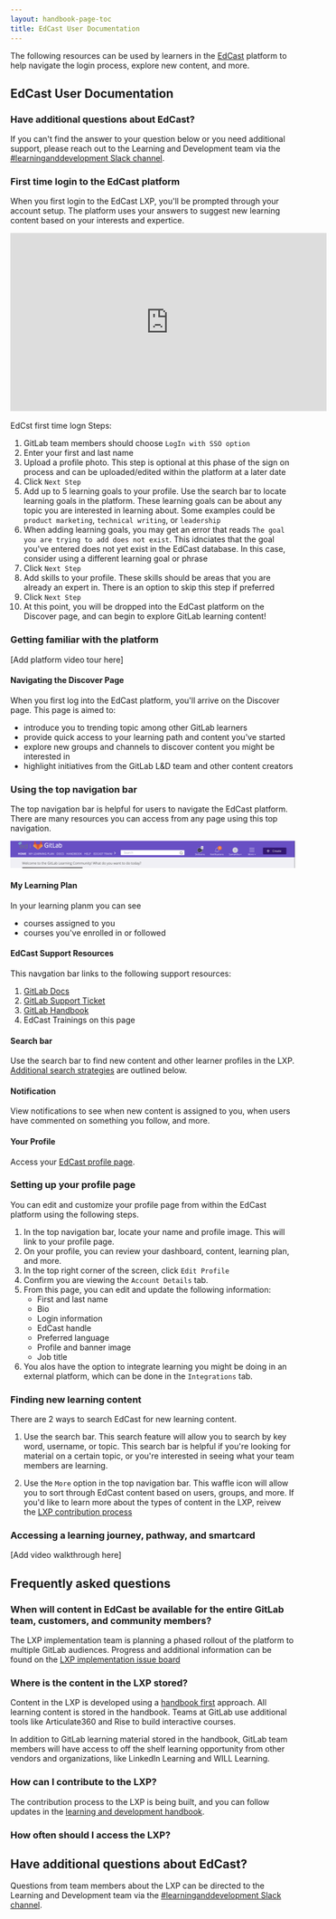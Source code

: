 ```yaml
---
layout: handbook-page-toc
title: EdCast User Documentation
---
```


The following resources can be used by learners in the [EdCast](https://about.gitlab.com/handbook/people-group/learning-and-development/gitlab-groundworks/) platform to help navigate the login process, explore new content, and more.

## EdCast User Documentation

### Have additional questions about EdCast?

If you can't find the answer to your question below or you need additional support, please reach out to the Learning and Development team via the [#learninganddevelopment Slack channel](https://app.slack.com/client/T02592416/CMRAWQ97W).


### First time login to the EdCast platform

When you first login to the EdCast LXP, you'll be prompted through your account setup. The platform uses your answers to suggest new learning content based on your interests and expertice.

<iframe width="560" height="315" src="https://www.youtube.com/embed/uE-1KRFArpA" frameborder="0" allow="accelerometer; autoplay; clipboard-write; encrypted-media; gyroscope; picture-in-picture" allowfullscreen></iframe>

EdCst first time logn Steps:

1. GitLab team members should choose `LogIn with SSO option`
1. Enter your first and last name
1. Upload a profile photo. This step is optional at this phase of the sign on process and can be uploaded/edited within the platform at a later date
1. Click `Next Step`
1. Add up to 5 learning goals to your profile. Use the search bar to locate learning goals in the platform. These learning goals can be about any topic you are interested in learning about. Some examples could be `product marketing`, `technical writing`, or `leadership`
1. When adding learning goals, you may get an error that reads `The goal you are trying to add does not exist`. This idnciates that the goal you've entered does not yet exist in the EdCast database. In this case, consider using a different learning goal or phrase
1. Click `Next Step`
1. Add skills to your profile. These skills should be areas that you are already an expert in. There is an option to skip this step if preferred
1. Click `Next Step`
1. At this point, you will be dropped into the EdCast platform on the Discover page, and can begin to explore GitLab learning content! 

### Getting familiar with the platform

[Add platform video tour here]


#### Navigating the Discover Page

When you first log into the EdCast platform, you'll arrive on the Discover page. This page is aimed to:

- introduce you to trending topic among other GitLab learners
- provide quick access to your learning path and content you've started
- explore new groups and channels to discover content you might be interested in
- highlight initiatives from the GitLab L&D team and other content creators



### Using the top navigation bar

The top navigation bar is helpful for users to navigate the EdCast platform. There are many resources you can access from any page using this top navigation.

<img src="top-nav-bar.png" alt="EdCast Top Navigation Bar">

#### My Learning Plan

In your learning planm you can see

- courses assigned to you
- courses you've enrolled in or followed

#### EdCast Support Resources

This navgation bar links to the following support resources:

1. [GitLab Docs](https://docs.gitlab.com/)
1. [GitLab Support Ticket](https://support.gitlab.com/hc/en-us)
1. [GitLab Handbook](https://about.gitlab.com/handbook/)
1. EdCast Trainings on this page

#### Search bar

Use the search bar to find new content and other learner profiles in the LXP. [Additional search strategies](/handbook/people-group/learning-and-development/gitlab-groundworks/edcast-user-docs/#finding-new-learning-content) are outlined below.

#### Notification

View notifications to see when new content is assigned to you, when users have commented on something you follow, and more.

#### Your Profile

Access your [EdCast profile page](/handbook/people-group/learning-and-development/gitlab-groundworks/edcast-user-docs/#setting-up-your-profile-page).


### Setting up your profile page

You can edit and customize your profile page from within the EdCast platform using the following steps.

1. In the top navigation bar, locate your name and profile image. This will link to your profile page.
1. On your profile, you can review your dashboard, content, learning plan, and more.
1. In the top right corner of the screen, click `Edit Profile`
1. Confirm you are viewing the `Account Details` tab.
1. From this page, you can edit and update the following information:
     - First and last name
     - Bio
     - Login information
     - EdCast handle
     - Preferred language
     - Profile and banner image
     - Job title
1. You alos have the option to integrate learning you might be doing in an external platform, which can be done in the `Integrations` tab.


### Finding new learning content

There are 2 ways to search EdCast for new learning content.

1. Use the search bar. This search feature will allow you to search by key word, username, or topic. This search bar is helpful if you're looking for material on a certain topic, or you're interested in seeing what your team members are learning.

1. Use the `More` option in the top navigation bar. This waffle icon will allow you to sort through EdCast content based on users, groups, and more. If you'd like to learn more about the types of content in the LXP, reivew the [LXP contribution process](/handbook/people-group/learning-and-development/gitlab-groundworks/contribute)


### Accessing a learning journey, pathway, and smartcard

[Add video walkthrough here]





## Frequently asked questions


### When will content in EdCast be available for the entire GitLab team, customers, and community members?

The LXP implementation team is planning a phased rollout of the platform to multiple GitLab audiences. Progress and additional information can be found on the [LXP implementation issue board](https://gitlab.com/gitlab-com/people-group/learning-development/edcast-lxp-implementation/-/boards)

### Where is the content in the LXP stored?

Content in the LXP is developed using a [handbook first](https://about.gitlab.com/handbook/people-group/learning-and-development/interactive-learning/) approach. All learning content is stored in the handbook. Teams at GitLab use additional tools like Articulate360 and Rise to build interactive courses.

In addition to GitLab learning material stored in the handbook, GitLab team members will have access to off the shelf learning opportunity from other vendors and organizations, like LinkedIn Learning and WILL Learning.

### How can I contribute to the LXP?

The contribution process to the LXP is being built, and you can follow updates in the [learning and development handbook](https://about.gitlab.com/handbook/people-group/learning-and-development/gitlab-groundworks/contribute/).

### How often should I access the LXP?




## Have additional questions about EdCast?

Questions from team members about the LXP can be directed to the Learning and Development team via the [#learninganddevelopment Slack channel](https://app.slack.com/client/T02592416/CMRAWQ97W).


